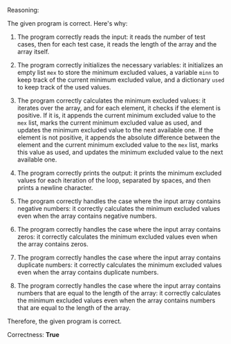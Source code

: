 Reasoning:

The given program is correct. Here's why:

1. The program correctly reads the input: it reads the number of test cases, then for each test case, it reads the length of the array and the array itself.

2. The program correctly initializes the necessary variables: it initializes an empty list `mex` to store the minimum excluded values, a variable `minn` to keep track of the current minimum excluded value, and a dictionary `used` to keep track of the used values.

3. The program correctly calculates the minimum excluded values: it iterates over the array, and for each element, it checks if the element is positive. If it is, it appends the current minimum excluded value to the `mex` list, marks the current minimum excluded value as used, and updates the minimum excluded value to the next available one. If the element is not positive, it appends the absolute difference between the element and the current minimum excluded value to the `mex` list, marks this value as used, and updates the minimum excluded value to the next available one.

4. The program correctly prints the output: it prints the minimum excluded values for each iteration of the loop, separated by spaces, and then prints a newline character.

5. The program correctly handles the case where the input array contains negative numbers: it correctly calculates the minimum excluded values even when the array contains negative numbers.

6. The program correctly handles the case where the input array contains zeros: it correctly calculates the minimum excluded values even when the array contains zeros.

7. The program correctly handles the case where the input array contains duplicate numbers: it correctly calculates the minimum excluded values even when the array contains duplicate numbers.

8. The program correctly handles the case where the input array contains numbers that are equal to the length of the array: it correctly calculates the minimum excluded values even when the array contains numbers that are equal to the length of the array.

Therefore, the given program is correct.

Correctness: **True**